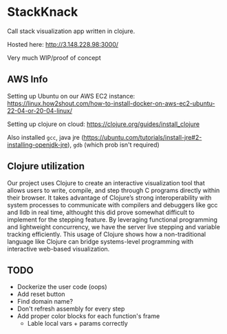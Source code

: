 # StackKnack

Call stack visualization app written in clojure. 

Hosted here: http://3.148.228.98:3000/

Very much WIP/proof of concept

## AWS Info

Setting up Ubuntu on our AWS EC2 instance: https://linux.how2shout.com/how-to-install-docker-on-aws-ec2-ubuntu-22-04-or-20-04-linux/

Setting up clojure on cloud: https://clojure.org/guides/install_clojure

Also installed `gcc`, java jre (https://ubuntu.com/tutorials/install-jre#2-installing-openjdk-jre), `gdb` (which prob isn't required)

## Clojure utilization
Our project uses Clojure to create an interactive visualization tool that allows users to write, compile, and step through C programs directly within their browser. 
It takes advantage of Clojure’s strong interoperability with system processes to communicate with compilers and debuggers like gcc and lldb in real time, althought this did prove somewhat difficult to implement for the stepping feature.
By leveraging functional programming and lightweight concurrency, we have the server live stepping and variable tracking efficiently.
This usage of Clojure shows how a non-traditional language like Clojure can bridge systems-level programming with interactive web-based visualization.

## TODO

* Dockerize the user code (oops)
* Add reset button
* Find domain name?
* Don't refresh assembly for every step
* Add proper color blocks for each function's frame
    * Lable local vars + params correctly